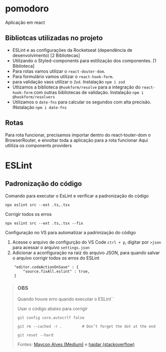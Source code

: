 # pomodoro

Aplicação em react

## Bibliotcas utilizadas no projeto

* ESLint e as configurações da Rocketseat (dependência de desenvolvimento) [2 Bibliotecas]
* Utilizando o Styled-components para estilização dos componentes. [1 Biblioteca]
* Para rotas vamos utilizar o `react-douter-dom`.
* Para formulário vamos utilizar o `react-hook-form`.
* para validação vaos utilizar o `Zod`. Instalação `npm i zod`
* Utlizamos a biblioteca `@hookform/resolve` para a integração do `react-hook-form` com outras bibliotecas de validação. Instalação `npm i @hookform/resolvers`
* Utilizamos o `date-fns` para calcular os segundos com alta precisão. INstalação `npm i date-fns`

## Rotas
Para rota funcionar, precisamos importar dentro do react-touter-dom o BrowserRouter, e envoltar toda a aplicação para a rota funcionar
Aqui utliliza os components providers

# ESLint

## Padronização do código

Comando para executar o EsLint e verificar a padronização do código

```
npx eslint src --ext .ts,.tsx
```
Corrigir todos os erros
```
npx eslint src --ext .ts,.tsx --fix
```

Configuração no VS para automatizar a padrinização do código

1. Acesse o arquivo de configurção do VS Code `ctrl + p`, digitar por `>json` para acessar o arquivo `settings.json`
2. Adicionar a aconfiguração na raiz do arquivo JSON, para quando salvar o arquivo corrigir todos os erros do ESLint  

```
    "editor.codeActionOnSave" : {
        "source.fixAll.eslint" : true,
    }
```

>### OBS
> Quando houve erro quando executar o ESLint``
>
>Usar o código abaixo para corrigir
>```
>git config core.autocrlf false
>
>git rm --cached -r .         # Don’t forget the dot at the end
>
>git reset --hard
>``` 
>
>Fontes: [Maycon Alves (Medium)](https://mayconbalves.medium.com/resolvendo-erro-delete-cr-prettier-prettier-em-projetos-react-897dac9504ea) e [haidar (stackoverflow)](https://stackoverflow.com/questions/48692741/how-can-i-make-all-line-endings-eols-in-all-files-in-visual-studio-code-unix)
